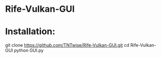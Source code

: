 # Rife-Vulkan-GUI
#
#
#
# Installation:
git clone https://github.com/TNTwise/Rife-Vulkan-GUI.git
cd Rife-Vulkan-GUI
python GUI.py
